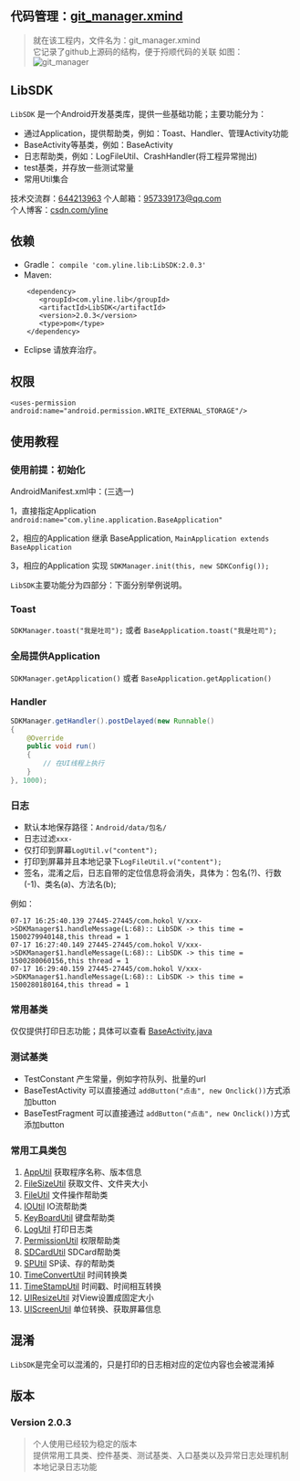 ## 代码管理：[git_manager.xmind](https://github.com/yline/as_lib_sdk)
> 就在该工程内，文件名为：git_manager.xmind  
> 它记录了github上源码的结构，便于捋顺代码的关联
如图：
![git_manager](https://github.com/yline/as_lib_sdk/blob/master/xmind_show.jpg)

## LibSDK
`LibSDK` 是一个Android开发基类库，提供一些基础功能；主要功能分为：

* 通过Application，提供帮助类，例如：Toast、Handler、管理Activity功能
* BaseActivity等基类，例如：BaseActivity
* 日志帮助类，例如：LogFileUtil、CrashHandler(将工程异常抛出)
* test基类，并存放一些测试常量
* 常用Util集合

技术交流群：[644213963](https://jq.qq.com/?_wv=1027&k=4ETdgdJ)
个人邮箱：[957339173@qq.com](https://jq.qq.com/?_wv=1027&k=4B0yi1n)  
个人博客：[csdn.com/yline](http://blog.csdn.net/u014803950)  

## 依赖
* Gradle：
```compile 'com.yline.lib:LibSDK:2.0.3'```
* Maven:
```
    <dependency>
       <groupId>com.yline.lib</groupId>
       <artifactId>LibSDK</artifactId>
       <version>2.0.3</version>
       <type>pom</type>
    </dependency>
```
* Eclipse 请放弃治疗。

## 权限
```<uses-permission android:name="android.permission.WRITE_EXTERNAL_STORAGE"/>```

## 使用教程
### 使用前提：初始化
AndroidManifest.xml中：(三选一)

1，直接指定Application `android:name="com.yline.application.BaseApplication"`

2，相应的Application 继承 BaseApplication, `MainApplication extends BaseApplication`

3，相应的Application 实现 `SDKManager.init(this, new SDKConfig());`

`LibSDK`主要功能分为四部分：下面分别举例说明。

### Toast
`SDKManager.toast("我是吐司");` 或者 `BaseApplication.toast("我是吐司");`

### 全局提供Application
`SDKManager.getApplication()` 或者 `BaseApplication.getApplication()`

### Handler
```java
SDKManager.getHandler().postDelayed(new Runnable()
{
	@Override
	public void run()
	{
		// 在UI线程上执行		
	}
}, 1000);
```

### 日志
* 默认本地保存路径：`Android/data/包名/`
* 日志过滤`xxx-`
* 仅打印到屏幕`LogUtil.v("content");`
* 打印到屏幕并且本地记录下`LogFileUtil.v("content");`
* 签名，混淆之后，日志自带的定位信息将会消失，具体为：包名(?)、行数(-1)、类名(a)、方法名(b);

例如：

    07-17 16:25:40.139 27445-27445/com.hokol V/xxx->SDKManager$1.handleMessage(L:68):: LibSDK -> this time = 1500279940148,this thread = 1
    07-17 16:27:40.149 27445-27445/com.hokol V/xxx->SDKManager$1.handleMessage(L:68):: LibSDK -> this time = 1500280060156,this thread = 1
    07-17 16:29:40.159 27445-27445/com.hokol V/xxx->SDKManager$1.handleMessage(L:68):: LibSDK -> this time = 1500280180164,this thread = 1

### 常用基类
仅仅提供打印日志功能；具体可以查看
[BaseActivity.java](https://github.com/yline/as_lib_sdk/blob/master/_LibSDK/LibSDK/src/main/java/com/yline/base/BaseActivity.java "BaseActivity")

### 测试基类
* TestConstant 产生常量，例如字符队列、批量的url
* BaseTestActivity  可以直接通过 `addButton("点击", new Onclick())`方式添加button
* BaseTestFragment  可以直接通过 `addButton("点击", new Onclick())`方式添加button

### 常用工具类包
1. [AppUtil](https://github.com/yline/as_lib_sdk/blob/master/_LibSDK/LibSDK/src/main/java/com/yline/utils/AppUtil.java) 获取程序名称、版本信息
2. [FileSizeUtil](https://github.com/yline/as_lib_sdk/blob/master/_LibSDK/LibSDK/src/main/java/com/yline/utils/FileSizeUtil.java) 获取文件、文件夹大小
3. [FileUtil](https://github.com/yline/as_lib_sdk/blob/master/_LibSDK/LibSDK/src/main/java/com/yline/utils/FileUtil.java) 文件操作帮助类
4. [IOUtil](https://github.com/yline/as_lib_sdk/blob/master/_LibSDK/LibSDK/src/main/java/com/yline/utils/IOUtil.java) IO流帮助类
5. [KeyBoardUtil](https://github.com/yline/as_lib_sdk/blob/master/_LibSDK/LibSDK/src/main/java/com/yline/utils/KeyBoardUtil.java) 键盘帮助类
6. [LogUtil](https://github.com/yline/as_lib_sdk/blob/master/_LibSDK/LibSDK/src/main/java/com/yline/utils/LogUtil.java) 打印日志类
7. [PermissionUtil](https://github.com/yline/as_lib_sdk/blob/master/_LibSDK/LibSDK/src/main/java/com/yline/utils/PermissionUtil.java) 权限帮助类
8. [SDCardUtil](https://github.com/yline/as_lib_sdk/blob/master/_LibSDK/LibSDK/src/main/java/com/yline/utils/SDCardUtil.java) SDCard帮助类
9. [SPUtil](https://github.com/yline/as_lib_sdk/blob/master/_LibSDK/LibSDK/src/main/java/com/yline/utils/SPUtil.java) SP读、存的帮助类
10. [TimeConvertUtil](https://github.com/yline/as_lib_sdk/blob/master/_LibSDK/LibSDK/src/main/java/com/yline/utils/TimeConvertUtil.java) 时间转换类
11. [TimeStampUtil](https://github.com/yline/as_lib_sdk/blob/master/_LibSDK/LibSDK/src/main/java/com/yline/utils/TimeStampUtil.java) 时间戳、时间相互转换
12. [UIResizeUtil](https://github.com/yline/as_lib_sdk/blob/master/_LibSDK/LibSDK/src/main/java/com/yline/utils/UIResizeUtil.java) 对View设置成固定大小
13. [UIScreenUtil](https://github.com/yline/as_lib_sdk/blob/master/_LibSDK/LibSDK/src/main/java/com/yline/utils/UIScreenUtil.java) 单位转换、获取屏幕信息

## 混淆
`LibSDK`是完全可以混淆的，只是打印的日志相对应的定位内容也会被混淆掉

## 版本    
### Version 2.0.3
> 个人使用已经较为稳定的版本  
> 提供常用工具类、控件基类、测试基类、入口基类以及异常日志处理机制    
> 本地记录日志功能




